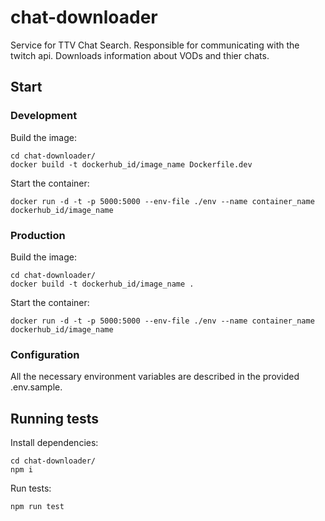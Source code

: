 # chat-downloader

Service for TTV Chat Search. Responsible for communicating with the twitch api. Downloads information about VODs and thier chats.

## Start

### Development

Build the image:

```shell
cd chat-downloader/
docker build -t dockerhub_id/image_name Dockerfile.dev
```

Start the container:

```shell
docker run -d -t -p 5000:5000 --env-file ./env --name container_name dockerhub_id/image_name
```

### Production

Build the image:

```shell
cd chat-downloader/
docker build -t dockerhub_id/image_name .
```

Start the container:

```shell
docker run -d -t -p 5000:5000 --env-file ./env --name container_name dockerhub_id/image_name
```

### Configuration

All the necessary environment variables are described in the provided .env.sample.

## Running tests

Install dependencies:

```shell
cd chat-downloader/
npm i
```

Run tests:

```shell
npm run test
```
